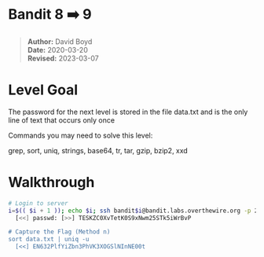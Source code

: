 # Bandit 8 :arrow_right: 9

> **Author:** David Boyd<br>
> **Date:** 2020-03-20<br>
> **Revised:** 2023-03-07

# Level Goal
The password for the next level is stored in the file data.txt and is the
only line of text that occurs only once

Commands you may need to solve this level:

grep, sort, uniq, strings, base64, tr, tar, gzip, bzip2, xxd

# Walkthrough

``` bash
# Login to server
i=$(( $i + 1 )); echo $i; ssh bandit$i@bandit.labs.overthewire.org -p 2220
  [<<] passwd: [>>] TESKZC0XvTetK0S9xNwm25STk5iWrBvP

# Capture the Flag (Method n)
sort data.txt | uniq -u
  [<<] EN632PlfYiZbn3PhVK3XOGSlNInNE00t
```
